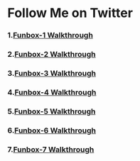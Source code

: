 # Follow Me on Twitter<br/>
### 1.[**Funbox-1 Walkthrough**](https://www.linkedin.com/pulse/funbox-1-walkthrough-vulnhub-shubham-singh/)<br/>
### 2.[**Funbox-2 Walkthrough**](https://shubham-singh.medium.com/funbox-2-walkthrough-vulnhub-b1933209acf3)<br/>
### 3.[**Funbox-3 Walkthrough**](https://shubham-singh.medium.com/funbox-3-easy-walkthrough-vulnhub-fd13a1648445)<br/>
### 4.[**Funbox-4 Walkthrough**](https://shubham-singh.medium.com/funbox-4-ctf-walkthrough-vulnhub-a5c733c350df)<br/>
### 5.[**Funbox-5 Walkthrough**](https://shubham-singh.medium.com/funbox-5-next-level-walkthrough-vulnhub-9b896ccca06)<br/>
### 6.[**Funbox-6 Walkthrough**](https://shubham-singh.medium.com/funbox-6-gamble-hall-walkthrough-vulnhub-26ad3f076d67)<br/>
### 7.[**Funbox-7 Walkthrough**](https://shubham-singh.medium.com/funbox-7-easyenum-walkthrough-vulnhub-3c1ef0f1c2ef)<br/>
